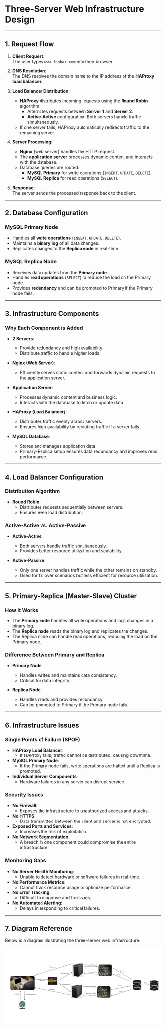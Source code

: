 # Three-Server Web Infrastructure Design

---

## 1. **Request Flow**

1. **Client Request**:  
   The user types `www.foobar.com` into their browser.

2. **DNS Resolution**:  
   The DNS resolves the domain name to the IP address of the **HAProxy load balancer**.

3. **Load Balancer Distribution**:  
   - **HAProxy** distributes incoming requests using the **Round Robin** algorithm:  
     - Alternates requests between **Server 1** and **Server 2**.  
     - **Active-Active** configuration: Both servers handle traffic simultaneously.  
   - If one server fails, HAProxy automatically redirects traffic to the remaining server.

4. **Server Processing**:  
   - **Nginx** (web server) handles the HTTP request.  
   - The **application server** processes dynamic content and interacts with the database.  
   - Database queries are routed:  
     - **MySQL Primary** for write operations (`INSERT`, `UPDATE`, `DELETE`).  
     - **MySQL Replica** for read operations (`SELECT`).

5. **Response**:  
   The server sends the processed response back to the client.

---

## 2. **Database Configuration**

### **MySQL Primary Node**  
- Handles all **write operations** (`INSERT`, `UPDATE`, `DELETE`).  
- Maintains a **binary log** of all data changes.  
- Replicates changes to the **Replica node** in real-time.  

### **MySQL Replica Node**  
- Receives data updates from the **Primary node**.  
- Handles **read operations** (`SELECT`) to reduce the load on the Primary node.  
- Provides **redundancy** and can be promoted to Primary if the Primary node fails.  

---

## 3. **Infrastructure Components**

### **Why Each Component is Added**  
- **2 Servers**:  
  - Provide redundancy and high availability.  
  - Distribute traffic to handle higher loads.  

- **Nginx (Web Server)**:  
  - Efficiently serves static content and forwards dynamic requests to the application server.  

- **Application Server**:  
  - Processes dynamic content and business logic.  
  - Interacts with the database to fetch or update data.  

- **HAProxy (Load Balancer)**:  
  - Distributes traffic evenly across servers.  
  - Ensures high availability by rerouting traffic if a server fails.  

- **MySQL Database**:  
  - Stores and manages application data.  
  - Primary-Replica setup ensures data redundancy and improves read performance.  

---

## 4. **Load Balancer Configuration**

### **Distribution Algorithm**  
- **Round Robin**:  
  - Distributes requests sequentially between servers.  
  - Ensures even load distribution.  

### **Active-Active vs. Active-Passive**  
- **Active-Active**:  
  - Both servers handle traffic simultaneously.  
  - Provides better resource utilization and scalability.  

- **Active-Passive**:  
  - Only one server handles traffic while the other remains on standby.  
  - Used for failover scenarios but less efficient for resource utilization.  

---

## 5. **Primary-Replica (Master-Slave) Cluster**

### **How It Works**  
- The **Primary node** handles all write operations and logs changes in a binary log.  
- The **Replica node** reads the binary log and replicates the changes.  
- The Replica node can handle read operations, reducing the load on the Primary node.  

### **Difference Between Primary and Replica**  
- **Primary Node**:  
  - Handles writes and maintains data consistency.  
  - Critical for data integrity.  

- **Replica Node**:  
  - Handles reads and provides redundancy.  
  - Can be promoted to Primary if the Primary node fails.  

---

## 6. **Infrastructure Issues**

### **Single Points of Failure (SPOF)**  
- **HAProxy Load Balancer**:  
  - If HAProxy fails, traffic cannot be distributed, causing downtime.  
- **MySQL Primary Node**:  
  - If the Primary node fails, write operations are halted until a Replica is promoted.  
- **Individual Server Components**:  
  - Hardware failures in any server can disrupt service.  

### **Security Issues**  
- **No Firewall**:  
  - Exposes the infrastructure to unauthorized access and attacks.  
- **No HTTPS**:  
  - Data transmitted between the client and server is not encrypted.  
- **Exposed Ports and Services**:  
  - Increases the risk of exploitation.  
- **No Network Segmentation**:  
  - A breach in one component could compromise the entire infrastructure.  

### **Monitoring Gaps**  
- **No Server Health Monitoring**:  
  - Unable to detect hardware or software failures in real-time.  
- **No Performance Metrics**:  
  - Cannot track resource usage or optimize performance.  
- **No Error Tracking**:  
  - Difficult to diagnose and fix issues.  
- **No Automated Alerting**:  
  - Delays in responding to critical failures.  

---

## 7. **Diagram Reference**  
Below is a diagram illustrating the three-server web infrastructure:

![](1-distributed_web_infrastructure.png)